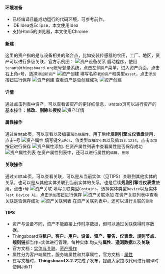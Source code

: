 #### 环境准备

- 已经编译且能成功运行的代码环境，可参考前作。
- IDE Idea或Eclipse，本文使用Idea
- 支持Html5的浏览器，本文使用Chrome



#### 新建

这里的资产指的是与设备相关的聚合点，比如安装传感器的农田，工厂、地区，资产可以进行多级关联，官方示例图：
![资产设备关系](../image/entities-and-relations.svg)
启动程序，使用`tenant@thingsboard.org`账号登录系统，点击左侧`资产`菜单，进入资产页面，点击右上角`+`号，选择`添加新资产`
![资产创建](../image/资产创建.png)
填写名称`我的资产`和类型`asset`，点击`添加`按钮进行保存
![资产创建](../image/资产保存.png)
查看资产是否创建成功
![资产创建](../image/资产列表.png)

#### 详情
通过点击列表中资产，可以查看该资产的更详细信息，`详情`tab页可以进行资产的基本操作：**修改**、**删除**和**授权**
![资产详情](../image/资产详情.png)

#### 属性操作
通过`属性`tab页，可以查看以及编辑`服务端属性`，用于后续**规则引擎**或**仪表盘**使用，点击`+`号
![资产属性](../image/资产属性.png)
填写键名`xPos`、值类型`双精度小数`以及值`153.1234`，点击`添加`按钮进行保存
![资产属性添加.](../image/资产属性添加.png)
在资产属性列表中查看属性是否保存成功
![资产属性列表](../image/资产属性列表.png)
在资产属性列表中，还可以进行属性的`编辑`、`删除`
#### 关联操作
通过`关联`tab页，可以查看关联，可以是从当前实体（见TIPS）关联到其他实体的关系，也可以是从其他实体关联到当前实体的关系，也是后续**规则引擎**或**仪表盘**使用，点击`+`号
![资产关联](../image/资产关联.png)
填写关联类型`Contains`、选择实体类型`Device`以及实体`Test Device A1`，点击`添加`按钮进行保存
![资产关联添加](../image/资产关联添加.png)
在资产关联列表中查看关联是否保存成功
![资产关联列表](../image/资产关联列表.png)
在资产关联列表中，还可以进行关联的`删除`

#### TIPS
- 资产与设备不同，资产不能直接上传时序数据，但可以通过关联获得时序数据。
- Thingsboard将**租户、客户、用户、设备、资产、警告、仪表盘、规则节点、规则链**都当作=实体进行管理，每种实体 均支持**属性**、**遥测数据**以及**关联**
- 官方文档：[实体与关联](https://thingsboard.io/docs/user-guide/entities-and-relations/)、[资产操作](https://thingsboard.io/docs/user-guide/ui/assets/)
- 属性分为客户端属性，服务端属性和共享属性，官方文档：[属性](https://thingsboard.io/docs/user-guide/attributes/)
- 在写文档时，**Thingsboard 3.2.2**完成了发布，提醒大家拉取代码进行编译时使用Jdk11